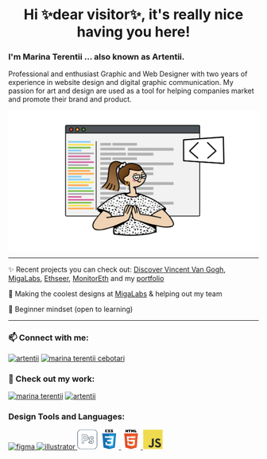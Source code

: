 <h1 align="center">Hi ✨dear visitor✨, it's really nice having you here!</h1>

<h3>I'm Marina Terentii ... also known as Artentii.</h3>
  
<p>Professional and enthusiast Graphic and Web Designer with two years of experience in website design and digital graphic communication. My passion for art and design are used as a tool for helping companies market and promote their brand and product.</p>

<img align="center" width="900px" src="assets/Hero_image.png" alt="Artentii">

---

<p>✨ Recent projects you can check out: <a href="https://opentechne.github.io/Discover-Vincent-VanGogh/">Discover Vincent Van Gogh</a>, <a href="https://migalabs.io/">MigaLabs</a>, <a href="https://ethseer.com/">Ethseer</a>, <a href="https://monitoreth.io/">MonitorEth</a> and my <a href="https://www.artentii.com/">portfolio</a></p>

<p>🐼 Making the coolest designs at <a href="https://github.com/migalabs">MigaLabs</a> & helping out my team</p>

<p>🤲 Beginner mindset (open to learning)</p>

---

<h3>📫 Connect with me: </h3>
<p>
<a href="https://twitter.com/artentii"><img src="https://raw.githubusercontent.com/rahuldkjain/github-profile-readme-generator/master/src/images/icons/Social/twitter.svg" alt="artentii" height="30" width="40" /></a>
<a href="https://www.linkedin.com/in/marina-terentii-cebotari-4389a822b/"><img src="https://raw.githubusercontent.com/rahuldkjain/github-profile-readme-generator/master/src/images/icons/Social/linked-in-alt.svg" alt="marina terentii cebotari" height="30" width="40" /></a>
</p>

<h3>🎨 Check out my work: </h3>
<p>
<a href="https://www.behance.net/artentii"><img src="https://raw.githubusercontent.com/rahuldkjain/github-profile-readme-generator/master/src/images/icons/Social/behance.svg" alt="marina terentii" height="30" width="40" /></a>
<a href="https://dribbble.com/artentii"><img src="https://raw.githubusercontent.com/rahuldkjain/github-profile-readme-generator/master/src/images/icons/Social/dribbble.svg" alt="artentii" height="30" width="40" /></a>
</p>
<h3>Design Tools and Languages:</h3>
<p> 
<a href="https://www.figma.com/" rel="noreferrer"><img src="https://www.vectorlogo.zone/logos/figma/figma-icon.svg" alt="figma" width="40" height="40"/> </a> <a href="https://www.adobe.com/in/products/illustrator.html" target="_blank" rel="noreferrer"> <img src="https://www.vectorlogo.zone/logos/adobe_illustrator/adobe_illustrator-icon.svg" alt="illustrator" width="40" height="40"/> </a>
<a href="https://www.photoshop.com/en" rel="noreferrer"> <img src="https://raw.githubusercontent.com/devicons/devicon/master/icons/photoshop/photoshop-line.svg" alt="photoshop" width="40" height="40"/></a>
<a href="https://www.w3schools.com/css/" rel="noreferrer"> <img src="https://raw.githubusercontent.com/devicons/devicon/master/icons/css3/css3-original-wordmark.svg" alt="css3" width="40" height="40"/> </a>
<a href="https://www.w3.org/html/" rel="noreferrer"> <img src="https://raw.githubusercontent.com/devicons/devicon/master/icons/html5/html5-original-wordmark.svg" alt="html5" width="40" height="40"/> </a>
<a href="https://developer.mozilla.org/en-US/docs/Web/JavaScript" rel="noreferrer"> <img src="https://raw.githubusercontent.com/devicons/devicon/master/icons/javascript/javascript-original.svg" alt="javascript" width="40" height="40"/> </a>
